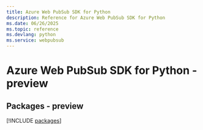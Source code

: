 ```yaml
---
title: Azure Web PubSub SDK for Python
description: Reference for Azure Web PubSub SDK for Python
ms.date: 06/26/2025
ms.topic: reference
ms.devlang: python
ms.service: webpubsub
---
```

# Azure Web PubSub SDK for Python - preview
## Packages - preview
[!INCLUDE [packages](web-pubsub-index.md)]